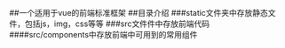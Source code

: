 ##一个适用于vue的前端标准框架
##目录介绍
###static文件夹中存放静态文件，包括js，img，css等等
###src文件件中存放前端代码
####src/components中存放前端中可用到的常用组件
